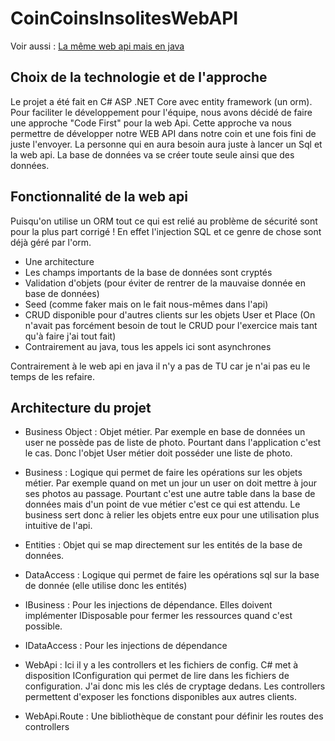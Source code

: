 # CoinCoinsInsolitesWebAPI

Voir aussi : [La même web api mais en java](https://github.com/Kosolax/CoinCoins_Insolites_Web_Api_Java)

## Choix de la technologie et de l'approche

Le projet a été fait en C# ASP .NET Core avec entity framework (un orm). Pour faciliter le développement pour l'équipe, nous avons décidé de faire une approche "Code First" pour la web Api.
Cette approche va nous permettre de développer notre WEB API dans notre coin et une fois fini de juste l'envoyer. La personne qui en aura besoin aura juste à lancer un Sql et la web api. La base de données va se créer toute seule ainsi que des données.


## Fonctionnalité de la web api

Puisqu'on utilise un ORM tout ce qui est relié au problème de sécurité sont pour la plus part corrigé ! En effet l'injection SQL et ce genre de chose sont déjà géré par l'orm.

* Une architecture
* Les champs importants de la base de données sont cryptés
* Validation d'objets (pour éviter de rentrer de la mauvaise donnée en base de données)
* Seed (comme faker mais on le fait nous-mêmes dans l'api)
* CRUD disponible pour d'autres clients sur les objets User et Place (On n'avait pas forcément besoin de tout le CRUD pour l'exercice mais tant qu'à faire j'ai tout fait)
* Contrairement au java, tous les appels ici sont asynchrones

Contrairement à le web api en java il n'y a pas de TU car je n'ai pas eu le temps de les refaire.


## Architecture du projet

* Business Object : Objet métier. Par exemple en base de données un user ne possède pas de liste de photo. Pourtant dans l'application c'est le cas. Donc l'objet User métier doit posséder une liste de photo.

* Business : Logique qui permet de faire les opérations sur les objets métier. Par exemple quand on met un jour un user on doit mettre à jour ses photos au passage. Pourtant c'est une autre table dans la base de données mais d'un point de vue métier c'est ce qui est attendu. Le business sert donc à relier les objets entre eux pour une utilisation plus intuitive de l'api. 

* Entities : Objet qui se map directement sur les entités de la base de données.

* DataAccess : Logique qui permet de faire les opérations sql sur la base de donnée (elle utilise donc les entités)

* IBusiness : Pour les injections de dépendance. Elles doivent implémenter IDisposable pour fermer les ressources quand c'est possible.

* IDataAccess : Pour les injections de dépendance

* WebApi : Ici il y a les controllers et les fichiers de config. C# met à disposition IConfiguration qui permet de lire dans les fichiers de configuration. J'ai donc mis les clés de cryptage dedans. Les controllers permettent d'exposer les fonctions disponibles aux autres clients.

* WebApi.Route : Une bibliothèque de constant pour définir les routes des controllers
